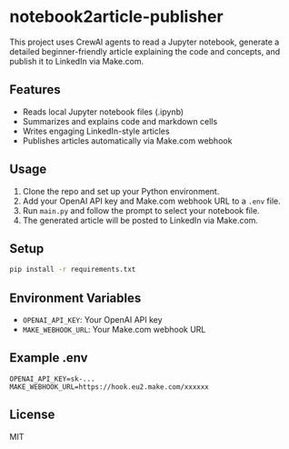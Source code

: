 # notebook2article-publisher

This project uses CrewAI agents to read a Jupyter notebook, generate a detailed beginner-friendly article explaining the code and concepts, and publish it to LinkedIn via Make.com.

## Features
- Reads local Jupyter notebook files (.ipynb)
- Summarizes and explains code and markdown cells
- Writes engaging LinkedIn-style articles
- Publishes articles automatically via Make.com webhook

## Usage
1. Clone the repo and set up your Python environment.
2. Add your OpenAI API key and Make.com webhook URL to a `.env` file.
3. Run `main.py` and follow the prompt to select your notebook file.
4. The generated article will be posted to LinkedIn via Make.com.

## Setup
```bash
pip install -r requirements.txt
```

## Environment Variables
- `OPENAI_API_KEY`: Your OpenAI API key
- `MAKE_WEBHOOK_URL`: Your Make.com webhook URL

## Example .env
```
OPENAI_API_KEY=sk-...
MAKE_WEBHOOK_URL=https://hook.eu2.make.com/xxxxxx
```

## License
MIT
